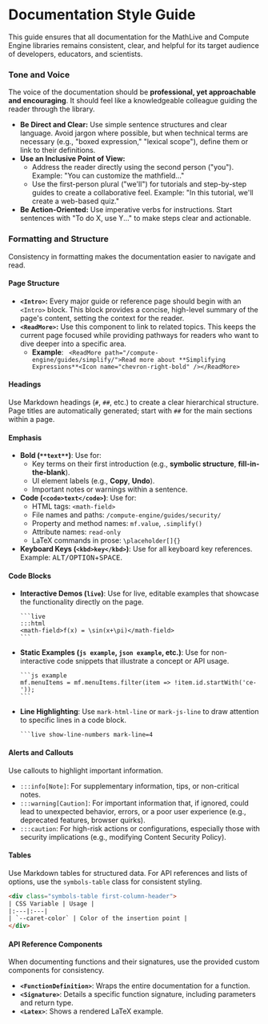 # Documentation Style Guide

This guide ensures that all documentation for the MathLive and Compute Engine libraries remains consistent, clear, and helpful for its target audience of developers, educators, and scientists.

### Tone and Voice

The voice of the documentation should be **professional, yet approachable and encouraging**. It should feel like a knowledgeable colleague guiding the reader through the library.

*   **Be Direct and Clear:** Use simple sentence structures and clear language. Avoid jargon where possible, but when technical terms are necessary (e.g., "boxed expression," "lexical scope"), define them or link to their definitions.
*   **Use an Inclusive Point of View:**
    *   Address the reader directly using the second person ("you"). Example: "You can customize the mathfield..."
    *   Use the first-person plural ("we'll") for tutorials and step-by-step guides to create a collaborative feel. Example: "In this tutorial, we'll create a web-based quiz."
*   **Be Action-Oriented:** Use imperative verbs for instructions. Start sentences with "To do X, use Y..." to make steps clear and actionable.

### Formatting and Structure

Consistency in formatting makes the documentation easier to navigate and read.

#### Page Structure
*   **`<Intro>`:** Every major guide or reference page should begin with an `<Intro>` block. This block provides a concise, high-level summary of the page's content, setting the context for the reader.
*   **`<ReadMore>`:** Use this component to link to related topics. This keeps the current page focused while providing pathways for readers who want to dive deeper into a specific area.
    *   **Example**: ` <ReadMore path="/compute-engine/guides/simplify/">Read more about **Simplifying Expressions**<Icon name="chevron-right-bold" /></ReadMore>`

#### Headings
Use Markdown headings (`#`, `##`, etc.) to create a clear hierarchical structure. Page titles are automatically generated; start with `##` for the main sections within a page.

#### Emphasis
*   **Bold (`**text**`)**: Use for:
    *   Key terms on their first introduction (e.g., **symbolic structure**, **fill-in-the-blank**).
    *   UI element labels (e.g., **Copy**, **Undo**).
    *   Important notes or warnings within a sentence.
*   **Code (`<code>text</code>`)**: Use for:
    *   HTML tags: `<math-field>`
    *   File names and paths: `/compute-engine/guides/security/`
    *   Property and method names: `mf.value`, `.simplify()`
    *   Attribute names: `read-only`
    *   LaTeX commands in prose: `\placeholder[]{}`
*   **Keyboard Keys (`<kbd>key</kbd>`)**: Use for all keyboard key references. Example: <kbd>ALT/OPTION</kbd>+<kbd>SPACE</kbd>.

#### Code Blocks
*   **Interactive Demos (`live`)**: Use for live, editable examples that showcase the functionality directly on the page.
    ````
    ```live
    :::html
    <math-field>f(x) = \sin(x+\pi)</math-field>
    ```
    ````
*   **Static Examples (`js example`, `json example`, etc.)**: Use for non-interactive code snippets that illustrate a concept or API usage.
    ````
    ```js example
    mf.menuItems = mf.menuItems.filter(item => !item.id.startWith('ce-'));
    ```
    ````
*   **Line Highlighting**: Use `mark-html-line` or `mark-js-line` to draw attention to specific lines in a code block.
    ````
    ```live show-line-numbers mark-line=4
    ````

#### Alerts and Callouts
Use callouts to highlight important information.
*   `:::info[Note]`: For supplementary information, tips, or non-critical notes.
*   `:::warning[Caution]`: For important information that, if ignored, could lead to unexpected behavior, errors, or a poor user experience (e.g., deprecated features, browser quirks).
*   `:::caution`: For high-risk actions or configurations, especially those with security implications (e.g., modifying Content Security Policy).

#### Tables
Use Markdown tables for structured data. For API references and lists of options, use the `symbols-table` class for consistent styling.

```html
<div class="symbols-table first-column-header">
| CSS Variable | Usage |
|:---|:---|
| `--caret-color` | Color of the insertion point |
</div>
```

#### API Reference Components
When documenting functions and their signatures, use the provided custom components for consistency.
*   **`<FunctionDefinition>`**: Wraps the entire documentation for a function.
*   **`<Signature>`**: Details a specific function signature, including parameters and return type.
*   **`<Latex>`**: Shows a rendered LaTeX example.
